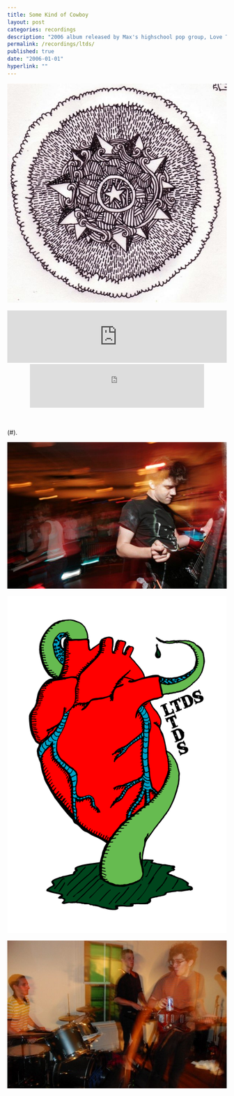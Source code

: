 ```yaml
---
title: Some Kind of Cowboy
layout: post
categories: recordings
description: "2006 album released by Max's highschool pop group, Love Tentacle Drip Society."
permalink: /recordings/ltds/
published: true
date: "2006-01-01"
hyperlink: ""
---
```



![LTDS album cover](/images/cowboy.jpg)

<iframe style="border: 0; width: 100%; height: 120px;" src="https://bandcamp.com/EmbeddedPlayer/album=1988984846/size=large/bgcol=ffffff/linkcol=0687f5/tracklist=false/artwork=small/transparent=true/" seamless><a href="http://dirteater.bandcamp.com/album/some-kind-of-cowboy">Some Kind of Cowboy by Love Tentacle Drip Society</a></iframe>

<center>
<iframe width="400" height="100" style="position: relative; display: block; width: 400px; height: 100px;" src="http://bandcamp.com/EmbeddedPlayer/v=2/album=1988984846/size=venti/bgcol=FFFFFF/linkcol=4285BB/transparent=true/" allowtransparency="true" frameborder="0"><a href="http://dirteater.bandcamp.com/album/some-kind-of-cowboy">Day Will Follow Night by Dirt Eater</a></iframe>
</center>
<br><br>


(#). 


![LTDS show still](/images/ltds0.jpg)

![LTDS album art](/images/ltds1.gif)

![LTDS show still](/images/ltds2.jpg)
